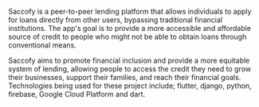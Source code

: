Saccofy is a peer-to-peer lending platform that allows individuals to apply for loans directly from other users, bypassing traditional financial institutions. The app's goal is to provide a more accessible and affordable source of credit to people who might not be able to obtain loans through conventional means.

Saccofy aims to promote financial inclusion and provide a more equitable system of lending, allowing people to access the credit they need to grow their businesses, support their families, and reach their financial goals.
Technologies being used for these project include; flutter, django, python, firebase, Google Cloud Platform and dart.
